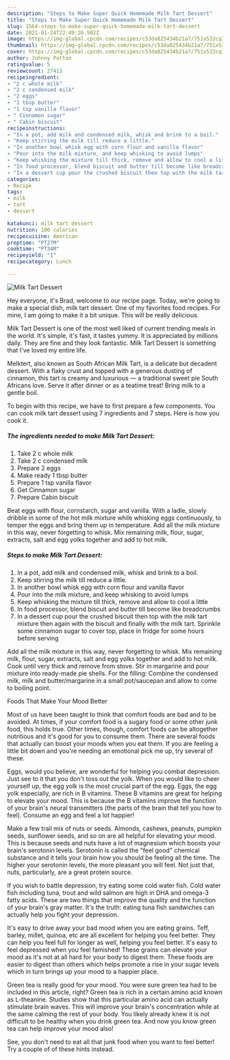 ```yaml
---
description: "Steps to Make Super Quick Homemade Milk Tart Dessert"
title: "Steps to Make Super Quick Homemade Milk Tart Dessert"
slug: 1564-steps-to-make-super-quick-homemade-milk-tart-dessert
date: 2021-01-24T22:49:26.502Z
image: https://img-global.cpcdn.com/recipes/c53da825434b21a7/751x532cq70/milk-tart-dessert-recipe-main-photo.jpg
thumbnail: https://img-global.cpcdn.com/recipes/c53da825434b21a7/751x532cq70/milk-tart-dessert-recipe-main-photo.jpg
cover: https://img-global.cpcdn.com/recipes/c53da825434b21a7/751x532cq70/milk-tart-dessert-recipe-main-photo.jpg
author: Johnny Patton
ratingvalue: 5
reviewcount: 27413
recipeingredient:
- "2 c whole milk"
- "2 c condensed milk"
- "2 eggs"
- "1 tbsp butter"
- "1 tsp vanilla flavor"
- " Cinnamon sugar"
- " Cabin biscuit"
recipeinstructions:
- "In a pot, add milk and condensed milk, whisk and brink to a boil."
- "Keep stirring the milk till reduce a little."
- "In another bowl whisk egg with corn flour and vanilla flavor"
- "Pour into the milk mixture, and keep whisking to avoid lumps"
- "Keep whisking the mixture till thick, remove and allow to cool a little"
- "In food processor, blend biscuit and butter till become like breadcrumbs"
- "In a dessert cup pour the crushed biscuit then top with the milk tart mixture then again with the biscuit and finally with the milk tart. Sprinkle some cinnamon sugar to cover top, place in fridge for some hours before serving"
categories:
- Recipe
tags:
- milk
- tart
- dessert

katakunci: milk tart dessert 
nutrition: 100 calories
recipecuisine: American
preptime: "PT27M"
cooktime: "PT34M"
recipeyield: "1"
recipecategory: Lunch

---
```



![Milk Tart Dessert](https://img-global.cpcdn.com/recipes/c53da825434b21a7/751x532cq70/milk-tart-dessert-recipe-main-photo.jpg)

Hey everyone, it's Brad, welcome to our recipe page. Today, we're going to make a special dish, milk tart dessert. One of my favorites food recipes. For mine, I am going to make it a bit unique. This will be really delicious.

Milk Tart Dessert is one of the most well liked of current trending meals in the world. It's simple, it's fast, it tastes yummy. It is appreciated by millions daily. They are fine and they look fantastic. Milk Tart Dessert is something that I've loved my entire life.

Melktert, also known as South African Milk Tart, is a delicate but decadent dessert. With a flaky crust and topped with a generous dusting of cinnamon, this tart is creamy and luxurious — a traditional sweet pie South Africans love. Serve it after dinner or as a teatime treat! Bring milk to a gentle boil.


To begin with this recipe, we have to first prepare a few components. You can cook milk tart dessert using 7 ingredients and 7 steps. Here is how you cook it.

<!--inarticleads1-->

##### The ingredients needed to make Milk Tart Dessert:

1. Take 2 c whole milk
1. Take 2 c condensed milk
1. Prepare 2 eggs
1. Make ready 1 tbsp butter
1. Prepare 1 tsp vanilla flavor
1. Get  Cinnamon sugar
1. Prepare  Cabin biscuit


Beat eggs with flour, cornstarch, sugar and vanilla. With a ladle, slowly dribble in some of the hot milk mixture while whisking eggs continuously, to temper the eggs and bring them up in temperature. Add all the milk mixture in this way, never forgetting to whisk. Mix remaining milk, flour, sugar, extracts, salt and egg yolks together and add to hot milk. 

<!--inarticleads2-->

##### Steps to make Milk Tart Dessert:

1. In a pot, add milk and condensed milk, whisk and brink to a boil.
1. Keep stirring the milk till reduce a little.
1. In another bowl whisk egg with corn flour and vanilla flavor
1. Pour into the milk mixture, and keep whisking to avoid lumps
1. Keep whisking the mixture till thick, remove and allow to cool a little
1. In food processor, blend biscuit and butter till become like breadcrumbs
1. In a dessert cup pour the crushed biscuit then top with the milk tart mixture then again with the biscuit and finally with the milk tart. Sprinkle some cinnamon sugar to cover top, place in fridge for some hours before serving


Add all the milk mixture in this way, never forgetting to whisk. Mix remaining milk, flour, sugar, extracts, salt and egg yolks together and add to hot milk. Cook until very thick and remove from stove. Stir in margarine and pour mixture into ready-made pie shells. For the filling: Combine the condensed milk, milk and butter/margarine in a small pot/saucepan and allow to come to boiling point. 

Foods That Make Your Mood Better


Most of us have been taught to think that comfort foods are bad and to be avoided. At times, if your comfort food is a sugary food or some other junk food, this holds true. Other times, though, comfort foods can be altogether nutritious and it's good for you to consume them. There are several foods that actually can boost your moods when you eat them. If you are feeling a little bit down and you're needing an emotional pick me up, try several of these.

Eggs, would you believe, are wonderful for helping you combat depression. Just see to it that you don't toss out the yolk. When you would like to cheer yourself up, the egg yolk is the most crucial part of the egg. Eggs, the egg yolk especially, are rich in B vitamins. These B vitamins are great for helping to elevate your mood. This is because the B vitamins improve the function of your brain's neural transmitters (the parts of the brain that tell you how to feel). Consume an egg and feel a lot happier!

Make a few trail mix of nuts or seeds. Almonds, cashews, peanuts, pumpkin seeds, sunflower seeds, and so on are all helpful for elevating your mood. This is because seeds and nuts have a lot of magnesium which boosts your brain's serotonin levels. Serotonin is called the "feel good" chemical substance and it tells your brain how you should be feeling all the time. The higher your serotonin levels, the more pleasant you will feel. Not just that, nuts, particularly, are a great protein source.

If you wish to battle depression, try eating some cold water fish. Cold water fish including tuna, trout and wild salmon are high in DHA and omega-3 fatty acids. These are two things that improve the quality and the function of your brain's gray matter. It's the truth: eating tuna fish sandwiches can actually help you fight your depression. 

It's easy to drive away your bad mood when you are eating grains. Teff, barley, millet, quinoa, etc are all excellent for helping you feel better. They can help you feel full for longer as well, helping you feel better. It's easy to feel depressed when you feel famished! These grains can elevate your mood as it's not at all hard for your body to digest them. These foods are easier to digest than others which helps promote a rise in your sugar levels which in turn brings up your mood to a happier place.

Green tea is really good for your mood. You were sure green tea had to be included in this article, right? Green tea is rich in a certain amino acid known as L-theanine. Studies show that this particular amino acid can actually stimulate brain waves. This will improve your brain's concentration while at the same calming the rest of your body. You likely already knew it is not difficult to be healthy when you drink green tea. And now you know green tea can help improve your mood also!

See, you don't need to eat all that junk food when you want to feel better! Try  a  couple of  of  these  hints  instead.


